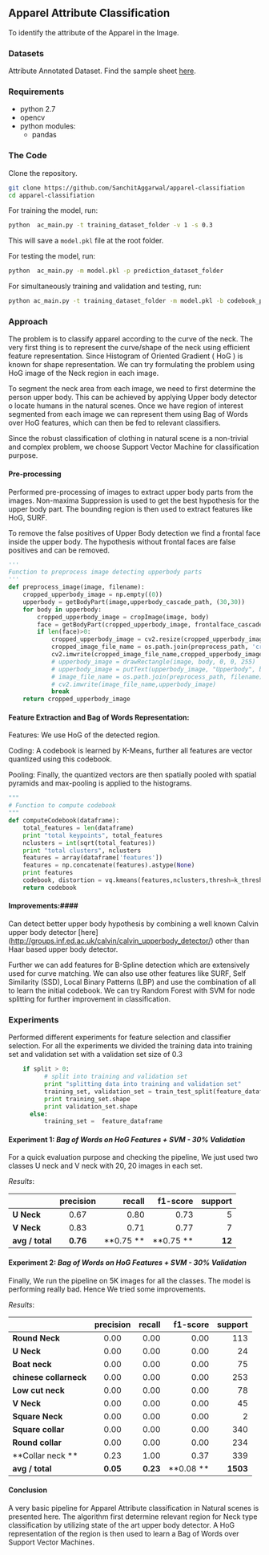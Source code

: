 ## **Apparel Attribute Classification** ##

To identify the attribute of the Apparel in the Image.

### Datasets ###
Attribute Annotated Dataset. Find the sample sheet [here](https://github.com/SanchitAggarwal/apparel-classifiation/tree/master/data).


### Requirements ###

 - python 2.7
 - opencv
 - python modules:
	 - pandas

### The Code ###
Clone the repository.

``` sh
git clone https://github.com/SanchitAggarwal/apparel-classifiation
cd apparel-classifiation
```

For training the model, run:
``` sh
python  ac_main.py -t training_dataset_folder -v 1 -s 0.3
```

This will save a `model.pkl` file at the root folder.

For testing the model, run:
``` sh
python  ac_main.py -m model.pkl -p prediction_dataset_folder
```

For simultaneously training and validation and testing, run:
``` sh
python ac_main.py -t training_dataset_folder -m model.pkl -b codebook_path -p prediction_dataset_folder -v 1 -s 0.3
```

### Approach ###
The problem is to classify apparel according to the curve of the neck. The very first thing is to represent the curve/shape of the neck using efficient feature representation. Since Histogram of Oriented Gradient ( HoG ) is known for shape representation. We can try formulating the problem using HoG image of the Neck region in each image.

To segment the neck area from each image, we need to first determine the person upper body. This can be achieved by applying Upper body detector o locate humans in the natural scenes. Once we have region of interest segmented from each image we can represent them using Bag of Words over HoG features, which can then be fed to relevant classifiers.

Since the robust classification of clothing in natural scene is a non-trivial and complex problem, we choose Support Vector Machine for classification purpose.

#### Pre-processing ####
Performed pre-processing of images to extract upper body parts from the images. Non-maxima Suppression is used to get the best hypothesis for the upper body part. The bounding region is then used to extract features like HoG, SURF.

To remove the false positives of Upper Body detection we find a frontal face inside the upper body. The hypothesis without frontal faces are false positives and can be removed.

``` python
'''
Function to preprocess image detecting upperbody parts
'''
def preprocess_image(image, filename):
    cropped_upperbody_image = np.empty((0))
    upperbody = getBodyPart(image,upperbody_cascade_path, (30,30))
    for body in upperbody:
        cropped_upperbody_image = cropImage(image, body)
        face = getBodyPart(cropped_upperbody_image, frontalface_cascade_path, (30,30))
        if len(face)>0:
            cropped_upperbody_image = cv2.resize(cropped_upperbody_image, size)
            cropped_image_file_name = os.path.join(preprocess_path, 'cropped_'+ filename)
            cv2.imwrite(cropped_image_file_name,cropped_upperbody_image)
            # upperbody_image = drawRectangle(image, body, 0, 0, 255)
            # upperbody_image = putText(upperbody_image, "Upperbody", body[0], body[1],0,255,0)
            # image_file_name = os.path.join(preprocess_path, filename)
            # cv2.imwrite(image_file_name,upperbody_image)
            break
    return cropped_upperbody_image
```

#### Feature Extraction and Bag of Words Representation: ####
Features: We use HoG of the detected region.

Coding: A codebook is learned by K-Means, further all features are vector quantized using this codebook.

Pooling: Finally, the quantized vectors are then spatially pooled with spatial pyramids and max-pooling is applied to the histograms.

``` python
"""
# Function to compute codebook
"""
def computeCodebook(dataframe):
    total_features = len(dataframe)
    print "total keypoints", total_features
    nclusters = int(sqrt(total_features))
    print "total clusters", nclusters
    features = array(dataframe['features'])
    features = np.concatenate(features).astype(None)
    print features
    codebook, distortion = vq.kmeans(features,nclusters,thresh=k_thresh)
    return codebook
```

#### Improvements:####
Can detect better upper body hypothesis by combining a well known Calvin upper body detector [here] (http://groups.inf.ed.ac.uk/calvin/calvin_upperbody_detector/) other than Haar based upper body detector.

Further we can add features for B-Spline detection which are extensively used for curve matching.
We can also use other features like SURF, Self Similarity (SSD), Local Binary Patterns (LBP) and use the combination of all to learn the initial codebook.
We can try Random Forest with SVM for node splitting for further improvement in classification.


### Experiments ###
Performed different experiments for feature selection and classifier selection. For all the experiments we divided the training data into training set and validation set with a validation set size of 0.3

``` python
    if split > 0:
          # split into training and validation set
          print "splitting data into training and validation set"
          training_set, validation_set = train_test_split(feature_dataframe, test_size = split)
          print training_set.shape
          print validation_set.shape
      else:
          training_set =  feature_dataframe

```

#### **Experiment 1:** *Bag of Words on HoG Features + SVM - 30% Validation* ####
For a quick evaluation purpose and checking the pipeline, We just used two classes U neck and V neck with 20, 20 images in each set.

*Results*:

|               |precision|  recall|  f1-score|  support|
| ------------- |:-------:| ------:| --------:|--------:|
|**U Neck**   |  0.67        |0.80        | 0.73         |5|
|**V Neck**   |0.83     | 0.71         | 0.77      |7|
|**avg / total**|**0.76**      |**0.75 **      |**0.75 **      |**12**|


#### **Experiment 2:** *Bag of Words on HoG Features + SVM - 30% Validation* ####
Finally, We run the pipeline on 5K images for all the classes. The model is performing really bad. Hence We tried some improvements.

*Results*:

|                      |precision|  recall|  f1-score|  support|
| -------------        |:-------:| ------:| --------:|--------:|
|**Round Neck**        |  0.00     |0.00    | 0.00     |113        |
|**U Neck**            |  0.00     |0.00    | 0.00     |24        |
|**Boat neck**         |  0.00     |0.00    | 0.00     |75        |
|**chinese collarneck**|  0.00     |0.00    | 0.00     |253        |
|**Low cut neck**      |  0.00     |0.00    | 0.00     |78        |
|**V Neck**            |  0.00       |0.00    | 0.00     |45        |
|**Square Neck**       |  0.00     |0.00    | 0.00     |2        |
|**Square collar**     |  0.00     |0.00    | 0.00     |340        |
|**Round collar**      |  0.00     |0.00    | 0.00     |234        |
|**Collar neck **      |  0.23     |1.00    | 0.37     |339        |
|**avg / total**       |**0.05**   |**0.23**|**0.08 **  |**1503**   |

#### **Conclusion** ###
A very basic pipeline for Apparel Attribute classification in Natural scenes is presented here. The algorithm first determine relevant region for Neck type classification by utilizing state of the art upper body detector. A HoG representation of the region is then used to learn a Bag of Words over Support Vector Machines.
